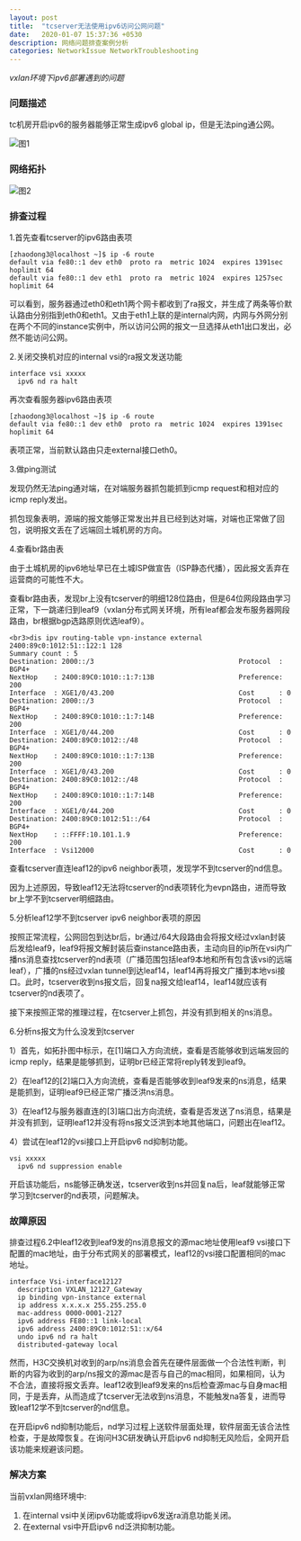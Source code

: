 ```yaml
---
layout: post
title:  "tcserver无法使用ipv6访问公网问题"
date:   2020-01-07 15:37:36 +0530
description: 网络问题排查案例分析
categories: NetworkIssue NetworkTroubleshooting
---
```


_vxlan环境下ipv6部署遇到的问题_

### 问题描述

tc机房开启ipv6的服务器能够正常生成ipv6 global ip，但是无法ping通公网。

![图1](https://raw.githubusercontent.com/NetprogDong/image_repo/master/image_blog/B3D4EC31-FF95-4824-BEF0-51912D263C37.png "图1")

### 网络拓扑

![图2](https://raw.githubusercontent.com/NetprogDong/image_repo/master/image_blog/995284BB-AEE3-4D2D-8AE9-884BC32DE4C3.png "图2")

### 排查过程

1.首先查看tcserver的ipv6路由表项

```
[zhaodong3@localhost ~]$ ip -6 route
default via fe80::1 dev eth0  proto ra  metric 1024  expires 1391sec hoplimit 64
default via fe80::1 dev eth1  proto ra  metric 1024  expires 1257sec hoplimit 64
```

可以看到，服务器通过eth0和eth1两个网卡都收到了ra报文，并生成了两条等价默认路由分别指到eth0和eth1。又由于eth1上联的是internal内网，内网与外网分别在两个不同的instance实例中，所以访问公网的报文一旦选择从eth1出口发出，必然不能访问公网。

2.关闭交换机对应的internal vsi的ra报文发送功能

```
interface vsi xxxxx
  ipv6 nd ra halt
```

再次查看服务器ipv6路由表项

```
[zhaodong3@localhost ~]$ ip -6 route
default via fe80::1 dev eth0  proto ra  metric 1024  expires 1391sec hoplimit 64
```

表项正常，当前默认路由只走external接口eth0。

3.做ping测试

发现仍然无法ping通对端，在对端服务器抓包能抓到icmp request和相对应的icmp reply发出。

抓包现象表明，源端的报文能够正常发出并且已经到达对端，对端也正常做了回包，说明报文丢在了远端回土城机房的方向。

4.查看br路由表

由于土城机房的ipv6地址早已在土城ISP做宣告（ISP静态代播），因此报文丢弃在运营商的可能性不大。

查看br路由表，发现br上没有tcserver的明细128位路由，但是64位网段路由学习正常，下一跳递归到leaf9（vxlan分布式网关环境，所有leaf都会发布服务器网段路由，br根据bgp选路原则优选leaf9）。

```
<br3>dis ipv routing-table vpn-instance external 2400:89c0:1012:51::122:1 128
Summary count : 5
Destination: 2000::/3                                    Protocol  : BGP4+
NextHop    : 2400:89C0:1010::1:7:13B                     Preference: 200
Interface  : XGE1/0/43.200                               Cost      : 0
Destination: 2000::/3                                    Protocol  : BGP4+
NextHop    : 2400:89C0:1010::1:7:14B                     Preference: 200
Interface  : XGE1/0/44.200                               Cost      : 0
Destination: 2400:89C0:1012::/48                         Protocol  : BGP4+
NextHop    : 2400:89C0:1010::1:7:13B                     Preference: 200
Interface  : XGE1/0/43.200                               Cost      : 0
Destination: 2400:89C0:1012::/48                         Protocol  : BGP4+
NextHop    : 2400:89C0:1010::1:7:14B                     Preference: 200
Interface  : XGE1/0/44.200                               Cost      : 0
Destination: 2400:89C0:1012:51::/64                      Protocol  : BGP4+
NextHop    : ::FFFF:10.101.1.9                           Preference: 200
Interface  : Vsi12000                                    Cost      : 0
```

查看tcserver直连leaf12的ipv6 neighbor表项，发现学不到tcserver的nd信息。

因为上述原因，导致leaf12无法将tcserver的nd表项转化为evpn路由，进而导致br上学不到tcserver明细路由。

5.分析leaf12学不到tcserver ipv6 neighbor表项的原因

按照正常流程，公网回包到达br后，br通过/64大段路由会将报文经过vxlan封装后发给leaf9，leaf9将报文解封装后查instance路由表，主动向目的ip所在vsi内广播ns消息查找tcserver的nd表项（广播范围包括leaf9本地和所有包含该vsi的远端leaf），广播的ns经过vxlan tunnel到达leaf14，leaf14再将报文广播到本地vsi接口。此时，tcserver收到ns报文后，回复na报文给leaf14，leaf14就应该有tcserver的nd表项了。

接下来按照正常的推理过程，在tcserver上抓包，并没有抓到相关的ns消息。

6.分析ns报文为什么没发到tcserver

1）首先，如拓扑图中标示，在[1]端口入方向流统，查看是否能够收到远端发回的icmp reply，结果是能够抓到，证明br已经正常将reply转发到leaf9。

2）在leaf12的[2]端口入方向流统，查看是否能够收到leaf9发来的ns消息，结果是能抓到，证明leaf9已经正常广播泛洪ns消息。

3）在leaf12与服务器直连的[3]端口出方向流统，查看是否发送了ns消息，结果是并没有抓到，证明leaf12并没有将ns报文泛洪到本地其他端口，问题出在leaf12。

4）尝试在leaf12的vsi接口上开启ipv6 nd抑制功能。

```
vsi xxxxx
  ipv6 nd suppression enable
```

开启该功能后，ns能够正确发送，tcserver收到ns并回复na后，leaf就能够正常学习到tcserver的nd表项，问题解决。

### 故障原因

排查过程6.2中leaf12收到leaf9发的ns消息报文的源mac地址使用leaf9 vsi接口下配置的mac地址，由于分布式网关的部署模式，leaf12的vsi接口配置相同的mac地址。

```
interface Vsi-interface12127
  description VXLAN_12127_Gateway
  ip binding vpn-instance external
  ip address x.x.x.x 255.255.255.0
  mac-address 0000-0001-2127
  ipv6 address FE80::1 link-local
  ipv6 address 2400:89C0:1012:51::x/64
  undo ipv6 nd ra halt
  distributed-gateway local
```

然而，H3C交换机对收到的arp/ns消息会首先在硬件层面做一个合法性判断，判断的内容为收到的arp/ns报文的源mac是否与自己的mac相同，如果相同，认为不合法，直接将报文丢弃。leaf12收到leaf9发来的ns后检查源mac与自身mac相同，于是丢弃，从而造成了tcserver无法收到ns消息，不能触发na答复，进而导致leaf12学不到tcserver的nd信息。

在开启ipv6 nd抑制功能后，nd学习过程上送软件层面处理，软件层面无该合法性检查，于是故障恢复。在询问H3C研发确认开启ipv6 nd抑制无风险后，全网开启该功能来规避该问题。

### 解决方案

当前vxlan网络环境中:

1. 在internal vsi中关闭ipv6功能或将ipv6发送ra消息功能关闭。
2. 在external vsi中开启ipv6 nd泛洪抑制功能。
